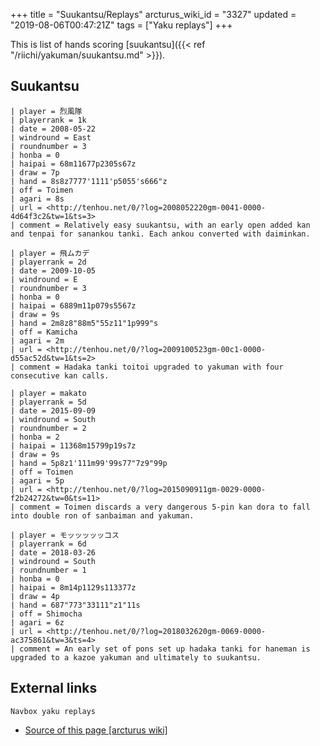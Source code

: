 +++
title = "Suukantsu/Replays"
arcturus_wiki_id = "3327"
updated = "2019-08-06T00:47:21Z"
tags = ["Yaku replays"]
+++

This is list of hands scoring [suukantsu]({{< ref "/riichi/yakuman/suukantsu.md" >}}).

## Suukantsu

```Replay/Tenhou.net|
| player = 烈風隊
| playerrank = 1k
| date = 2008-05-22
| windround = East
| roundnumber = 3
| honba = 0
| haipai = 68m11677p2305s67z
| draw = 7p
| hand = 8s8z7777'1111'p5055's666"z
| off = Toimen
| agari = 8s
| url = <http://tenhou.net/0/?log=2008052220gm-0041-0000-4d64f3c2&tw=1&ts=3>
| comment = Relatively easy suukantsu, with an early open added kan and tenpai for sanankou tanki. Each ankou converted with daiminkan.
```

```Replay/Tenhou.net|
| player = 飛ムカデ
| playerrank = 2d
| date = 2009-10-05
| windround = E
| roundnumber = 3
| honba = 0
| haipai = 6889m11p079s5567z
| draw = 9s
| hand = 2m8z8"88m5"55z11"1p999"s
| off = Kamicha
| agari = 2m
| url = <http://tenhou.net/0/?log=2009100523gm-00c1-0000-d55ac52d&tw=1&ts=2>
| comment = Hadaka tanki toitoi upgraded to yakuman with four consecutive kan calls.
```

```Replay/Tenhou.net|
| player = makato
| playerrank = 5d
| date = 2015-09-09
| windround = South
| roundnumber = 2
| honba = 2
| haipai = 11368m15799p19s7z
| draw = 9s
| hand = 5p8z1'111m99'99s77"7z9"99p
| off = Toimen
| agari = 5p
| url = <http://tenhou.net/0/?log=2015090911gm-0029-0000-f2b24272&tw=0&ts=11>
| comment = Toimen discards a very dangerous 5-pin kan dora to fall into double ron of sanbaiman and yakuman.
```

```Replay/Tenhou.net|
| player = モッッッッッコス
| playerrank = 6d
| date = 2018-03-26
| windround = South
| roundnumber = 1
| honba = 0
| haipai = 8m14p1129s113377z
| draw = 4p
| hand = 687"773"33111"z1"11s
| off = Shimocha
| agari = 6z
| url = <http://tenhou.net/0/?log=2018032620gm-0069-0000-ac375861&tw=3&ts=4>
| comment = An early set of pons set up hadaka tanki for haneman is upgraded to a kazoe yakuman and ultimately to suukantsu.
```

## External links

`Navbox yaku replays`

- [Source of this page [arcturus wiki]](http://arcturus.su/wiki/Suukantsu/Replays)

